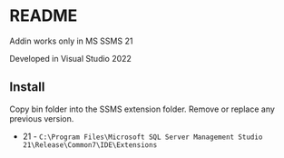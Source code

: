 # README #

Addin works only in MS SSMS 21

Developed in Visual Studio 2022

## Install

Copy bin folder into the SSMS extension folder. Remove or replace any previous version.

* 21 - `C:\Program Files\Microsoft SQL Server Management Studio 21\Release\Common7\IDE\Extensions`

